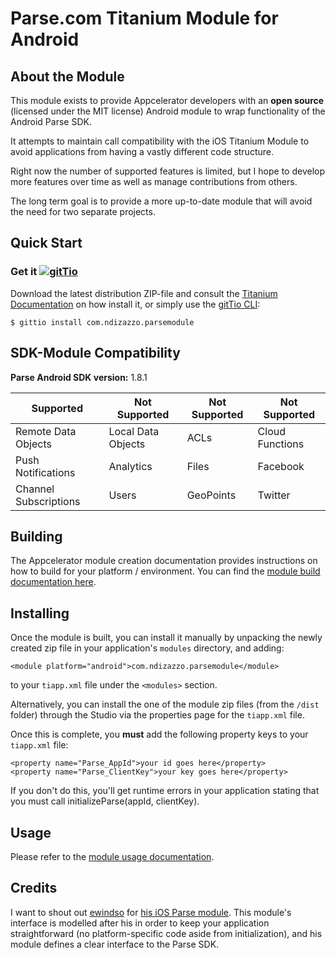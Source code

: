 # Parse.com Titanium Module for Android

## About the Module

This module exists to provide Appcelerator developers with an **open source** (licensed under the MIT license) Android module to wrap functionality of the Android Parse SDK.

It attempts to maintain call compatibility with the iOS Titanium Module to avoid applications from having a vastly different code structure.

Right now the number of supported features is limited, but I hope to develop more features over time as well as manage contributions from others.

The long term goal is to provide a more up-to-date module that will avoid the need for two separate projects.

## Quick Start

### Get it [![gitTio](http://gitt.io/badge.png)](http://gitt.io/component/dk.napp.drawer)
Download the latest distribution ZIP-file and consult the [Titanium Documentation](http://docs.appcelerator.com/titanium/latest/#!/guide/Using_a_Module) on how install it, or simply use the [gitTio CLI](http://gitt.io/cli):

`$ gittio install com.ndizazzo.parsemodule`

## SDK-Module Compatibility

**Parse Android SDK version:** 1.8.1

| Supported             | Not Supported      | Not Supported | Not Supported   |
|-----------------------|--------------------|---------------|-----------------|
| Remote Data Objects   | Local Data Objects | ACLs          | Cloud Functions |
| Push Notifications    | Analytics          | Files         | Facebook        |
| Channel Subscriptions | Users              | GeoPoints     | Twitter         |

## Building

The Appcelerator module creation documentation provides instructions on how to build for your platform / environment. You can find the [module build documentation here](http://docs.appcelerator.com/titanium/3.0/#!/guide/Android_Module_Development_Guide-section-29004945_AndroidModuleDevelopmentGuide-Building).

## Installing

Once the module is built, you can install it manually by unpacking the newly created zip file in your application's `modules` directory, and adding:

    <module platform="android">com.ndizazzo.parsemodule</module>

to your `tiapp.xml` file under the `<modules>` section.

Alternatively, you can install the one of the module zip files (from the `/dist` folder) through the Studio via the properties page for the `tiapp.xml` file.

Once this is complete, you **must** add the following property keys to your `tiapp.xml` file:

    <property name="Parse_AppId">your id goes here</property>
    <property name="Parse_ClientKey">your key goes here</property>

If you don't do this, you'll get runtime errors in your application stating that you must call initializeParse(appId, clientKey).

## Usage

Please refer to the [module usage documentation](documentation/index.md).

## Credits

I want to shout out [ewindso](http://github.com/ewindso) for [his iOS Parse module](https://github.com/ewindso/ios-parse-titanium-module). This module's interface is modelled after his in order to keep your application straightforward (no platform-specific code aside from initialization), and his module defines a clear interface to the Parse SDK.
